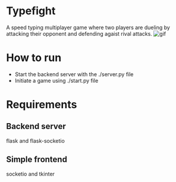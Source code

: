 # Typefight
A speed typing multiplayer game where two players are dueling by attacking their
opponent and defending agaist rival attacks.
![gif](https://j.gifs.com/2x5DW1.gif)
# How to run
- Start the backend server with the ./server.py file
- Initiate a game using ./start.py file
# Requirements
## Backend server
flask and flask-socketio
## Simple frontend
socketio and tkinter
